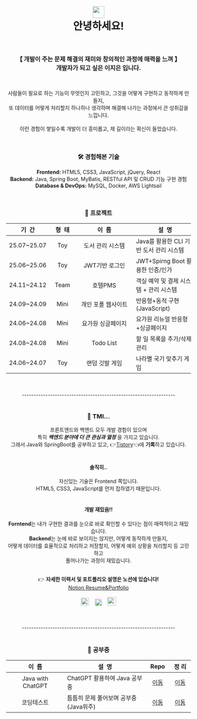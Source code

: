 <div align="center">
  <h1>
    <img width="32px" src="https://github.com/TheDudeThatCode/TheDudeThatCode/blob/master/Assets/Hi.gif?raw=true"/><br>
    안녕하세요!
  </h1>
  <br>
  <h3>【 개발이 주는 문제 해결의 재미와 창의적인 과정에 매력을 느껴 】<br>개발자가 되고 싶은 이지은 입니다.</h3>
  <br>
  <p>
    사람들이 필요로 하는 기능이 무엇인지 고민하고, 그것을 어떻게 구현하고 동작하게 만들지, <br>또 데이터를 어떻게 처리할지 하나하나 생각하며 해결해 나가는 과정에서 큰 성취감을 느낍니다.<br><br>
    이런 경험이 쌓일수록 개발이 더 흥미롭고, 제 길이라는 확신이 들었습니다.
  </p>
  <br>
  <h3>🛠️ 경험해본 기술</h3>
  <p>
    <b>Frontend:</b> HTML5, CSS3, JavaScript, jQuery, React<br>
    <b>Backend:</b> Java, Spring Boot, MyBatis, RESTful API 및 CRUD 기능 구현 경험<br>
    <b>Database & DevOps:</b> MySQL, Docker, AWS Lightsail
  </p>
  <br>
  <h3>🌳 프로젝트</h3>
  <table>
    <thead>
      <th>&nbsp;&nbsp;기&nbsp;&nbsp;간&nbsp;&nbsp;</th>
      <th>&nbsp;&nbsp;형&nbsp;&nbsp;태&nbsp;&nbsp;</th>
      <th>&nbsp;&nbsp;&nbsp;&nbsp;&nbsp;&nbsp;&nbsp;&nbsp;&nbsp;&nbsp;&nbsp;&nbsp;이&nbsp;&nbsp;름&nbsp;&nbsp;&nbsp;&nbsp;&nbsp;&nbsp;&nbsp;&nbsp;&nbsp;&nbsp;&nbsp;&nbsp;</th>
      <th>&nbsp;&nbsp;&nbsp;&nbsp;&nbsp;&nbsp;&nbsp;&nbsp;&nbsp;&nbsp;&nbsp;&nbsp;&nbsp;&nbsp;설&nbsp;&nbsp;명&nbsp;&nbsp;&nbsp;&nbsp;&nbsp;&nbsp;&nbsp;&nbsp;&nbsp;&nbsp;&nbsp;&nbsp;&nbsp;&nbsp;</th>
      <th>&nbsp;&nbsp;&nbsp;&nbsp;&nbsp;&nbsp;&nbsp;&nbsp;사&nbsp;용&nbsp;언&nbsp;어&nbsp;&nbsp;&nbsp;&nbsp;&nbsp;&nbsp;&nbsp;&nbsp;</th>
      <th>&nbsp;Repo&nbsp;</th>
      <th>&nbsp;Site&nbsp;</th>
    </thead>
    <tbody>
      <tr>
        <td align="center">25.07~25.07</td>
        <td align="center">Toy</td>
        <td align="center">도서 관리 시스템</td>
        <td>Java를 활용한 CLI 기반 도서 관리 시스템</td>
        <td align="center">Java</td>
        <td align="center"><a href="https://github.com/eziquexx/study-java/tree/main/mini-projects/library-book-manager">이동</a></td>
        <td align="center">-</td>
      </tr>
      <tr>
        <td align="center">25.06~25.06</td>
        <td align="center">Toy</td>
        <td align="center">JWT기반 로그인</td>
        <td>JWT+Spirng Boot 활용한 인증/인가</td>
        <td align="center">JWT, Spring Boot</td>
        <td align="center"><a href="https://github.com/eziquexx/toy-auth-jwt-jpa">이동</a></td>
        <td align="center">-</td>
      </tr>
      <tr>
        <td align="center">24.11~24.12</td>
        <td align="center">Team</td>
        <td align="center">호텔PMS</td>
        <td>객실 예약 및 결제 시스템 + 관리 시스템</td>
        <td align="center">React, Spring Boot</td>
        <td align="center"><a href="https://github.com/eziquexx/team-hotel-reservation-backend">이동</a></td>
        <td align="center"><a href="http://52.78.8.37/">이동</a></td>
      </tr>
      <tr>
        <td align="center">24.09~24.09</td>
        <td align="center">Mini</td>
        <td align="center">개인 포폴 웹사이트</td>
        <td>반응형+동적 구현(JavaScript)</td>
        <td align="center">HTML5, CSS3, JavaScript</td>
        <td align="center"><a href="https://github.com/eziquexx/mini-personal-website">이동</a></td>
        <td align="center"><a href="https://eziquexx.github.io/mini-personal-website/">이동</a></td>
      </tr>
      <tr>
        <td align="center">24.06~24.08</td>
        <td align="center">Mini</td>
        <td align="center">요가원 싱글페이지</td>
        <td>요가원 리뉴얼 반응형+싱글페이지</td>
        <td align="center">HTML5, CSS3, JavaScript</td>
        <td align="center"><a href="https://github.com/eziquexx/mini-yoga-website">이동</a></td>
        <td align="center"><a href="https://eziquexx.github.io/mini-yoga-website/">이동</a></td>
      </tr>
      <tr>
        <td align="center">24.08~24.08</td>
        <td align="center">Mini</td>
        <td align="center">Todo List</td>
        <td>할 일 목록을 추가/삭제/관리</td>
        <td align="center">React</td>
        <td align="center"><a href="https://github.com/eziquexx/mini-react-todo-list">이동</a></td>
        <td align="center"><a href="https://eziquexx.github.io/mini-react-todo-list/">이동</a></td>
      </tr>
      <tr>
        <td align="center">24.06~24.07</td>
        <td align="center">Toy</td>
        <td align="center">랜덤 깃발 게임</td>
        <td>나라별 국기 맞추기 게임</td>
        <td align="center">HTML5, CSS3, JavaScript</td>
        <td align="center"><a href="https://github.com/eziquexx/mini-random-flag-quiz">이동</a></td>
        <td align="center"><a href="https://eziquexx.github.io/mini-random-flag-quiz/">이동</a></td>
      </tr>
    </tbody>
  </table>
  <br><br>
  -----------------------------------------------------------------
  <br><br>
  <h3>👀 TMI...</h3>
  <p>
    프론트엔드와 백엔드 모두 개발 경험이 있으며<br>
    특히 <b><i>백엔드 분야에 더 큰 관심과 열정</i></b> 을 가지고 있습니다.<br>
    그래서 Java와 SpringBoot를 공부하고 있고, 👉<a href="https://dev-jelee.tistory.com/">Tistory</a>👈에 <b>기록</b>하고 있습니다.</b><br><br>
  </p>
  <h4>솔직히..</h4>
  <p>
    자신있는 기술은 Frontend 쪽입니다.<br>
    HTML5, CSS3, JavaScript를 먼저 접하였기 때문입니다.<br><br>
  </p>
  <h4>개발 재밌음!!</h4>
  <p>
    <b>Forntend</b>는 내가 구현한 결과를 눈으로 바로 확인할 수 있다는 점이 매력적이고 재밌습니다.<br>
    <b>Backend</b>는 눈에 바로 보이지는 않지만, 어떻게 동작하게 만들지, <br>어떻게 데이터를 효율적으로 처리하고 저장할지, 어떻게 예외 상황을 처리할지 등 고민하고 <br>풀어나가는 과정이 재밌습니다.<br><br>
  </p>
  <p>
    👉 <b>자세한 이력서 및 포트폴리오 설명은 노션에 있습니다!</b><br>
    <a href="https://dev-jelee.notion.site/dev-jelee-5686cfa35c1b4c859a27de25d5fad5dd?source=copy_link">Notion Resume&Portfolio</a>
    <br><br>
    <a href="mailto:waftyann@gmail.com"><img height="22" width="22" src="https://cdn.simpleicons.org/gmail" /></a>&nbsp&nbsp&nbsp
    <a href="https://dev-jelee.tistory.com/"><img height="19" width="19" src="https://cdn.simpleicons.org/tistory/orangered" /></a>&nbsp&nbsp&nbsp
    <a href="https://discordapp.com/users/1334168876505763872"><img height="24" width="24" src="https://cdn.simpleicons.org/discord" /></a>
  </p>
  <br><br>
  -----------------------------------------------------------------
  <br><br>
  <h3>📝 공부중</h3>
  <table>
    <thead>
      <th>&nbsp;&nbsp;&nbsp;&nbsp;&nbsp;&nbsp;&nbsp;&nbsp;&nbsp;&nbsp;&nbsp;&nbsp;이&nbsp;&nbsp;름&nbsp;&nbsp;&nbsp;&nbsp;&nbsp;&nbsp;&nbsp;&nbsp;&nbsp;&nbsp;&nbsp;&nbsp;</th>
      <th>&nbsp;&nbsp;&nbsp;&nbsp;&nbsp;&nbsp;&nbsp;&nbsp;&nbsp;&nbsp;&nbsp;&nbsp;&nbsp;&nbsp;설&nbsp;&nbsp;명&nbsp;&nbsp;&nbsp;&nbsp;&nbsp;&nbsp;&nbsp;&nbsp;&nbsp;&nbsp;&nbsp;&nbsp;&nbsp;&nbsp;</th>
      <th>&nbsp;Repo&nbsp;</th>
      <th>&nbsp;정&nbsp;리&nbsp;</th>
    </thead>
    <tbody>
      <tr>
        <td align="center">Java with ChatGPT</td>
        <td>ChatGPT 활용하여 Java 공부중</td>
        <td align="center"><a href="https://github.com/eziquexx/study-java">이동</a></td>
        <td align="center"><a href="https://dev-jelee.tistory.com/category/%EA%B0%9C%EB%B0%9C%20%EA%B3%B5%EB%B6%80/Java%20%7C%20SpringBoot">이동</a></td>
      </tr>
      <tr>
        <td align="center">코딩테스트</td>
        <td>틈틈히 문제 풀어보며 공부중 (Java위주)</td>
        <td align="center"><a href="https://github.com/eziquexx/study-coding-tests">이동</a></td>
        <td align="center"><a href="https://dev-jelee.tistory.com/category/%EC%BD%94%EB%94%A9%20%ED%85%8C%EC%8A%A4%ED%8A%B8">이동</a></td>
      </tr>
    </tbody>
  </table>
  <br><br>
</div>


<!--
**eziquexx/eziquexx** is a ✨ _special_ ✨ repository because its `README.md` (this file) appears on your GitHub profile.

Here are some ideas to get you started:

- 🔭 I’m currently working on ...
- 🌱 I’m currently learning ...
- 👯 I’m looking to collaborate on ...
- 🤔 I’m looking for help with ...
- 💬 Ask me about ...
- 📫 How to reach me: ...
- 😄 Pronouns: ...
- ⚡ Fun fact: ...
-->
